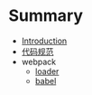 # Summary

* [Introduction](README.md)
* [代码规范](src/lint/index.md)
* webpack
    * [loader](src/webpack/loader.md)
    * [babel](src/webpack/babel.md)


